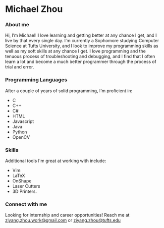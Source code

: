 # Michael Zhou
### About me
Hi, I’m Michael! I love learning and getting better at any chance I get, and I live by that every single day. I’m currently a Sophomore studying Computer Science at Tufts University, and I look to improve my programming skills as well as my soft skills at any chance I get. I love programming and the tenuous process of troubleshooting and debugging, and I find that I often learn a lot and become a much better programmer through the process of trial and error.

### Programming Languages
After a couple of years of solid programming, I'm proficient in:
- C
- C++
- C#
- HTML
- Javascript
- Java
- Python
- OpenCV

### Skills
Additional tools I'm great at working with include:
- Vim
- LaTeX
- OnShape
- Laser Cutters
- 3D Printers.

### Connect with me
Looking for internship and career opportunities! Reach me at ziyang.zhou.work@gmail.com or ziyang.zhou@tufts.edu

<!---
michae-lzhou/michae-lzhou is a ✨ special ✨ repository because its `README.md` (this file) appears on your GitHub profile.
You can click the Preview link to take a look at your changes.
--->
